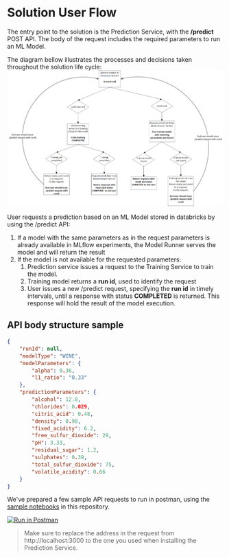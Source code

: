 # Solution User Flow

The entry point to the solution is the Prediction Service, with the **/predict** POST API.
The body of the request includes the required parameters to run an ML Model.

The diagram bellow illustrates the processes and decisions taken throughout the solution life cycle:
![Process Flow Diagram](images/process_flow.png)

User requests a prediction based on an ML Model stored in databricks by using the /predict API:

1. If a model with the same parameters as in the request parameters is already available in MLflow experiments, the Model Runner serves the model and will return the result
2. If the model is not available for the requested parameters:
    1. Prediction service issues a request to the Training Service to train the model.
    2. Training model returns a **run id**, used to identify the request
    3. User issues a new /predict request, specifying the **run id** in timely intervals, until a response with status **COMPLETED** is returned. This response will hold the result of the model execution.

## API body structure sample

```json
{
    "runId": null,
    "modelType": "WINE",
    "modelParameters": {
        "alpha": 0.36,
        "l1_ratio": "0.33"
    },
    "predictionParameters": {
        "alcohol": 12.8,
        "chlorides": 0.029,
        "citric_acid": 0.48,
        "density": 0.98,
        "fixed_acidity": 6.2,
        "free_sulfur_dioxide": 29,
        "pH": 3.33,
        "residual_sugar": 1.2,
        "sulphates": 0.39,
        "total_sulfur_dioxide": 75,
        "volatile_acidity": 0.66
    }
}
```

We've prepared a few sample API requests to run in postman, using the [sample notebooks](./notebooks) in this repository.

[![Run in Postman](https://run.pstmn.io/button.svg)](https://app.getpostman.com/run-collection/adc8703fb97388e41ded)

> Make sure to replace the address in the request from http://localhost:3000 to the one you used when installing the Prediction Service.

